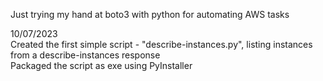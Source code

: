 Just trying my hand at boto3 with python for automating AWS tasks

10/07/2023  
Created the first simple script - "describe-instances.py", listing instances from a describe-instances response  
Packaged the script as exe using PyInstaller  

